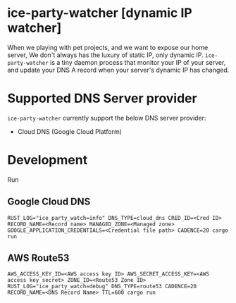 # ice-party-watcher [dynamic IP watcher]
When we playing with pet projects, and we want to expose our home server,
We don't always has the luxury of static IP, only dynamic IP.
`ice-party-watcher` is a tiny daemon process that monitor your IP of your server,
and update your DNS A record when your server's dynamic IP has changed.

# Supported DNS Server provider
`ice-party-watcher` currently support the below DNS server provider:
- Cloud DNS (Google Cloud Platform)

# Development
Run
## Google Cloud DNS
```
RUST_LOG="ice_party_watch=info" DNS_TYPE=cloud_dns CRED_ID=<Cred ID> RECORD_NAME=<Record name> MANAGED_ZONE=<Managed zone> GOOGLE_APPLICATION_CREDENTIALS=<Credential file path> CADENCE=20 cargo run
```
## AWS Route53
```
AWS_ACCESS_KEY_ID=<AWS access key ID> AWS_SECRET_ACCESS_KEY=<AWS access key secret> ZONE_ID=<Route53 Zone ID> RUST_LOG="ice_party_watch=debug" DNS_TYPE=route53 CADENCE=20 RECORD_NAME=<DNS Record Name> TTL=600 cargo run
```
